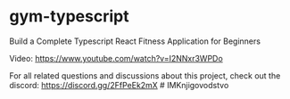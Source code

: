 # gym-typescript

Build a Complete Typescript React Fitness Application for Beginners

Video: https://www.youtube.com/watch?v=I2NNxr3WPDo

For all related questions and discussions about this project, check out the discord:
https://discord.gg/2FfPeEk2mX
#   I M K n j i g o v o d s t v o  
 